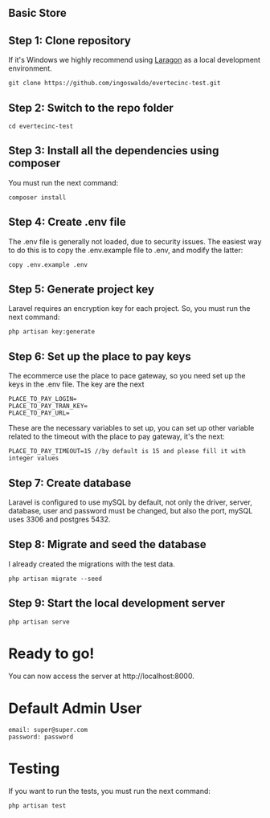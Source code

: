 ## Basic Store

## Step 1: Clone repository

If it's Windows we highly recommend using [Laragon](https://laragon.org/) as a local development environment.

```
git clone https://github.com/ingoswaldo/evertecinc-test.git
```

## Step 2: Switch to the repo folder

```
cd evertecinc-test
```

## Step 3: Install all the dependencies using composer

You must run the next command:

```
composer install
```

## Step 4: Create .env file

The .env file is generally not loaded, due to security issues. The easiest way to do this is to copy the .env.example file to .env, and modify the latter:

```
copy .env.example .env
```

## Step 5: Generate project key

Laravel requires an encryption key for each project. So, you must run the next command:

```
php artisan key:generate
```

## Step 6: Set up the place to pay keys

The ecommerce use the place to pace gateway, so you need set up the keys in the .env file.
The key are the next

```
PLACE_TO_PAY_LOGIN=
PLACE_TO_PAY_TRAN_KEY=
PLACE_TO_PAY_URL=
```
These are the necessary variables to set up, you can set up other variable related to the timeout with the place to pay gateway, it's the next:

```
PLACE_TO_PAY_TIMEOUT=15 //by default is 15 and please fill it with integer values
```

## Step 7: Create database

Laravel is configured to use mySQL by default, not only the driver, server, database, user and password must be changed, but also the port, mySQL uses 3306 and postgres 5432.

## Step 8: Migrate and seed the database

I already created the migrations with the test data.

```
php artisan migrate --seed
```

## Step 9: Start the local development server

```
php artisan serve
```

# Ready to go!

You can now access the server at http://localhost:8000.

# Default Admin User

```
email: super@super.com
password: password
```

# Testing

If you want to run the tests, you must run the next command:

```
php artisan test
```